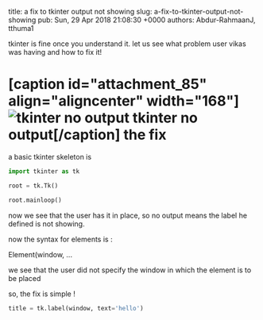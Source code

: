 title: a fix to tkinter output not showing
slug: a-fix-to-tkinter-output-not-showing
pub: Sun, 29 Apr 2018 21:08:30 +0000
authors: Abdur-RahmaanJ, tthuma1

tkinter is fine once you understand it. let us see what problem user vikas was having and how to fix it!

[caption id="attachment\_85" align="aligncenter" width="168"]![tkinter no output](https://www.pythonmembers.club/wp-content/uploads/2018/04/IMG-20180429-WA0001-168x300.jpg) tkinter no output[/caption]
the fix
=======


a basic tkinter skeleton is

```python
import tkinter as tk

root = tk.Tk()

root.mainloop()
```

now we see that the user has it in place, so no output means the label he defined is not showing.

now the syntax for elements is :

Element(window, ...

we see that the user did not specify the window in which the element is to be placed

so, the fix is simple !

```python
title = tk.label(window, text='hello')


```

 
